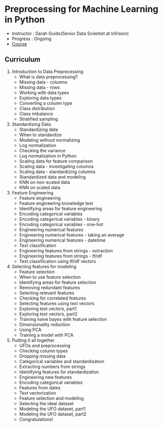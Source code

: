 ﻿# Preprocessing for Machine Learning in Python

- Instructor : Sarah Guido(Senior Data Scientist at InVision)
- Progress : Ongoing
- [Course](https://www.datacamp.com/courses/preprocessing-for-machine-learning-in-python)
 

## Curriculum
1. Introduction to Data Preprocessing
    - What is data preprocessing?
    - Missing data - columns
    - Missing data - rows
    - Working with data types
    - Exploring data types
    - Converting a column type
    - Class distribution
    - Class imbalance
    - Stratified sampling
2. Standardizing Data
    - Standardizing data
    - When to standardize
    - Modeling without normalizing
    - Log normalization
    - Checking the variance
    - Log normalization in Python
    - Scaling data for feature comparison
    - Scaling data - investigating columns
    - Scaling data - standardizing columns
    - Standardized data and modeling
    - KNN on non-scaled data
    - KNN on scaled data
3. Feature Engineering
    - Feature engineering
    - Feature engineering knowledge test
    - Identifying areas for feature engineering
    - Encoding categorical variables
    - Encoding categorical variables - binary
    - Encoding categorical variables - one-hot
    - Engineering numerical features
    - Engineering numerical features - taking an average
    - Engineering numerical features - datetime
    - Text classification
    - Engineering features from strings - extraction
    - Engineering features from strings - tf/idf
    - Text classification using tf/idf vectors
4. Selecting features for modeling
    - Feature selection
    - When to use feature selection
    - Identifying areas for feature selection
    - Removing redundant features
    - Selecting relevant features
    - Checking for correlated features
    - Selecting features using text vectors
    - Exploring text vectors, part1
    - Exploring text vectors, part2
    - Training naive bayes with feature selection
    - Dimensionality reduction
    - Using PCA
    - Training a model with PCA
5. Putting it all together
    - UFOs and preprocessing
    - Checking column types
    - Dropping missing data
    - Categorical variables and standardization
    - Extracting numbers from strings
    - Identifying features for standardization
    - Engineering new features
    - Encoding categorical variables
    - Features from dates
    - Text vectorization
    - Feature selection and modeling
    - Selecting the ideal dataset
    - Modeling the UFO dataset, part1
    - Modeling the UFO dataset, part2
    - Congratulations!
